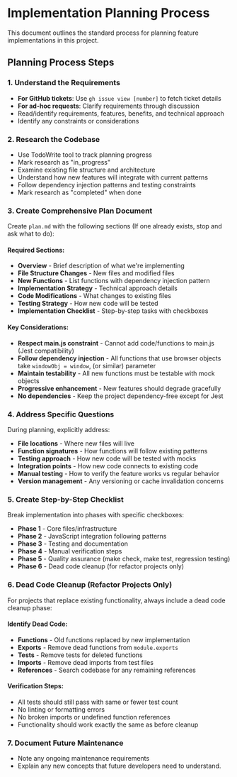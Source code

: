 # Implementation Planning Process

This document outlines the standard process for planning feature implementations in this project.

## Planning Process Steps

### 1. Understand the Requirements
- **For GitHub tickets**: Use `gh issue view [number]` to fetch ticket details
- **For ad-hoc requests**: Clarify requirements through discussion
- Read/identify requirements, features, benefits, and technical approach
- Identify any constraints or considerations

### 2. Research the Codebase
- Use TodoWrite tool to track planning progress
- Mark research as "in_progress"
- Examine existing file structure and architecture
- Understand how new features will integrate with current patterns
- Follow dependency injection patterns and testing constraints
- Mark research as "completed" when done

### 3. Create Comprehensive Plan Document
Create `plan.md` with the following sections (If one already exists, stop and ask what to do):

#### Required Sections:
- **Overview** - Brief description of what we're implementing
- **File Structure Changes** - New files and modified files
- **New Functions** - List functions with dependency injection pattern
- **Implementation Strategy** - Technical approach details
- **Code Modifications** - What changes to existing files
- **Testing Strategy** - How new code will be tested
- **Implementation Checklist** - Step-by-step tasks with checkboxes

#### Key Considerations:
- **Respect main.js constraint** - Cannot add code/functions to main.js (Jest compatibility)
- **Follow dependency injection** - All functions that use browser objects take `windowObj = window`, (or similar) parameter
- **Maintain testability** - All new functions must be testable with mock objects
- **Progressive enhancement** - New features should degrade gracefully
- **No dependencies** - Keep the project dependency-free except for Jest

### 4. Address Specific Questions
During planning, explicitly address:
- **File locations** - Where new files will live
- **Function signatures** - How functions will follow existing patterns
- **Testing approach** - How new code will be tested with mocks
- **Integration points** - How new code connects to existing code
- **Manual testing** - How to verify the feature works vs regular behavior
- **Version management** - Any versioning or cache invalidation concerns

### 5. Create Step-by-Step Checklist
Break implementation into phases with specific checkboxes:
- **Phase 1** - Core files/infrastructure
- **Phase 2** - JavaScript integration following patterns
- **Phase 3** - Testing and documentation
- **Phase 4** - Manual verification steps
- **Phase 5** - Quality assurance (make check, make test, regression testing)
- **Phase 6** - Dead code cleanup (for refactor projects only)

### 6. Dead Code Cleanup (Refactor Projects Only)
For projects that replace existing functionality, always include a dead code cleanup phase:

#### Identify Dead Code:
- **Functions** - Old functions replaced by new implementation
- **Exports** - Remove dead functions from `module.exports`
- **Tests** - Remove tests for deleted functions
- **Imports** - Remove dead imports from test files
- **References** - Search codebase for any remaining references

#### Verification Steps:
- All tests should still pass with same or fewer test count
- No linting or formatting errors
- No broken imports or undefined function references
- Functionality should work exactly the same as before cleanup

### 7. Document Future Maintenance
- Note any ongoing maintenance requirements
- Explain any new concepts that future developers need to understand.
